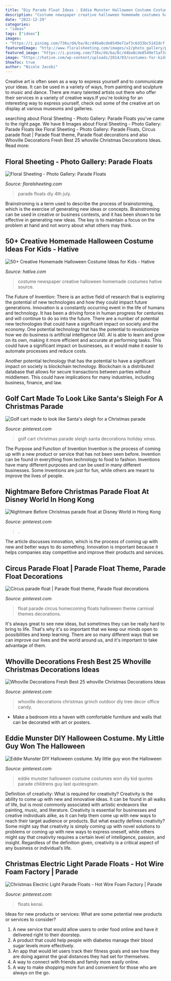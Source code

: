 ```yaml
---
title: "Diy Parade Float Ideas : Eddie Munster Halloween Costume Costumes Won Diy Kid Quotes Parade Childrens Guy Last Quotesgram"
description: "Costume newspaper creative halloween homemade costumes hative source"
date: "2022-12-29"
categories:
- "ideas"
tags: ["ideas"]
images:
- "https://i.pinimg.com/736x/d4/ba/8c/d4ba8cde8549e71af3c6d33bc5142dcf.jpg"
featuredImage: "http://www.floralsheeting.com/images/v2/photo_gallery/parade_floats/diy/f169a_4th_of_July.jpg"
featured_image: "https://i.pinimg.com/736x/d4/ba/8c/d4ba8cde8549e71af3c6d33bc5142dcf.jpg"
image: "https://hative.com/wp-content/uploads/2014/03/costumes-for-kids/3-newspaper-fashion-costume.jpg"
ShowToc: true
author: "Nicole Jacobi"
---
```



Creative art is often seen as a way to express yourself and to communicate your ideas. It can be used in a variety of ways, from painting and sculpture to music and dance. There are many talented artists out there who offer their services in a variety of creative ways.If you're looking for an interesting way to express yourself, check out some of the creative art on display at various museums and galleries.

	

		
searching about Floral Sheeting - Photo Gallery: Parade Floats you've came to the right page. We have 8 Images about Floral Sheeting - Photo Gallery: Parade Floats like Floral Sheeting - Photo Gallery: Parade Floats, Circus parade float | Parade float theme, Parade float decorations and also Whoville Decorations Fresh Best 25 whoville Christmas Decorations Ideas. Read more:
		
    
## Floral Sheeting - Photo Gallery: Parade Floats

<img loading=lazy src="http://www.floralsheeting.com/images/v2/photo_gallery/parade_floats/diy/f169a_4th_of_July.jpg" onerror="this.onerror=null;this.src='https://tse1.mm.bing.net/th?id=OIP.RlmKurM2CrTdLwHKNBn9WgHaEx&amp;pid=15.1';" alt="Floral Sheeting - Photo Gallery: Parade Floats">

_Source: floralsheeting.com_

>parade floats diy 4th july. 

	

Brainstroming is a term used to describe the process of brainstorming, which is the exercise of generating new ideas or concepts. Brainstroming can be used in creative or business contexts, and it has been shown to be effective in generating new ideas. The key is to maintain a focus on the problem at hand and not worry about what others may think.

    
## 50+ Creative Homemade Halloween Costume Ideas For Kids - Hative

<img loading=lazy src="https://hative.com/wp-content/uploads/2014/03/costumes-for-kids/3-newspaper-fashion-costume.jpg" onerror="this.onerror=null;this.src='https://tse4.mm.bing.net/th?id=OIP.3dYSo2t1TElMquBfTpMwygHaHa&amp;pid=15.1';" alt="50+ Creative Homemade Halloween Costume Ideas for Kids - Hative">

_Source: hative.com_

>costume newspaper creative halloween homemade costumes hative source. 

	

The Future of Invention: There is an active field of research that is exploring the potential of new technologies and how they could impact future generations.
Innovation is a constantly occurring event in the life of humans and technology. It has been a driving force in human progress for centuries and will continue to do so into the future. There are a number of potential new technologies that could have a significant impact on society and the economy. 
One potential technology that has the potential to revolutionize how we do business is artificial intelligence (AI). AI is able to learn and grow on its own, making it more efficient and accurate at performing tasks. This could have a significant impact on businesses, as it would make it easier to automate processes and reduce costs. 

Another potential technology that has the potential to have a significant impact on society is blockchain technology. Blockchain is a distributed database that allows for secure transactions between parties without middlemen. This could have implications for many industries, including business, finance, and law.

    
## Golf Cart Made To Look Like Santa&#039;s Sleigh For A Christmas Parade

<img loading=lazy src="https://i.pinimg.com/736x/cd/86/bf/cd86bf7fdb73b21489ab95a3d9e3fb91.jpg" onerror="this.onerror=null;this.src='https://tse3.mm.bing.net/th?id=OIP.AfasrdWPiBGrvq3VUndpaAHaGY&amp;pid=15.1';" alt="Golf cart made to look like Santa&#039;s sleigh for a Christmas parade">

_Source: pinterest.com_

>golf cart christmas parade sleigh santa decorations holiday xmas. 

	

The Purpose and Function of Invention
Invention is the process of coming up with a new product or service that has not been seen before. Invention can be found in everything from technology to food to fashion. Inventions have many different purposes and can be used in many different businesses. Some inventions are just for fun, while others are meant to improve the lives of people.

    
## Nightmare Before Christmas Parade Float At Disney World In Hong Kong

<img loading=lazy src="https://i.pinimg.com/736x/cf/a0/7f/cfa07ff67ac59348e9a6c4b7da4a912c--disneyland-halloween-halloween-party.jpg" onerror="this.onerror=null;this.src='https://tse1.mm.bing.net/th?id=OIP.JDxUR1jmu1OjqScf72lyPAHaJ3&amp;pid=15.1';" alt="Nightmare Before Christmas parade float at Disney World in Hong Kong">

_Source: pinterest.com_

>. 

	

The article discusses innovation, which is the process of coming up with new and better ways to do something. Innovation is important because it helps companies stay competitive and improve their products and services.

    
## Circus Parade Float | Parade Float Theme, Parade Float Decorations

<img loading=lazy src="https://i.pinimg.com/736x/d4/ba/8c/d4ba8cde8549e71af3c6d33bc5142dcf.jpg" onerror="this.onerror=null;this.src='https://tse4.mm.bing.net/th?id=OIP.QRDVJib7uuPLACOrb5UIJAHaFw&amp;pid=15.1';" alt="Circus parade float | Parade float theme, Parade float decorations">

_Source: pinterest.com_

>float parade circus homecoming floats halloween theme carnival themes decorations. 

	

It's always great to see new ideas, but sometimes they can be really hard to bring to life. That's why it's so important that we keep our minds open to possibilities and keep learning. There are so many different ways that we can improve our lives and the world around us, and it's important to take advantage of them.

    
## Whoville Decorations Fresh Best 25 Whoville Christmas Decorations Ideas

<img loading=lazy src="https://i.pinimg.com/736x/ce/e5/d8/cee5d842d555bf4e88afe3ce4e364d4b.jpg" onerror="this.onerror=null;this.src='https://tse1.mm.bing.net/th?id=OIP.ntzBVMRY2jgmoNkBN8TSBwHaNI&amp;pid=15.1';" alt="Whoville Decorations Fresh Best 25 whoville Christmas Decorations Ideas">

_Source: pinterest.com_

>whoville decorations christmas grinch outdoor diy tree decor office candy. 

	

- Make a bedroom into a haven with comfortable furniture and walls that can be decorated with art or posters.

    
## Eddie Munster DIY Halloween Costume. My Little Guy Won The Halloween

<img loading=lazy src="https://i.pinimg.com/736x/59/75/77/5975779a08bae0571f50138414015618--diy-halloween-costumes-halloween-.jpg" onerror="this.onerror=null;this.src='https://tse4.mm.bing.net/th?id=OIP.EYG3m2-XU6NRMkBZc1Z-2wHaNJ&amp;pid=15.1';" alt="Eddie Munster DIY Halloween costume. My little guy won the Halloween">

_Source: pinterest.com_

>eddie munster halloween costume costumes won diy kid quotes parade childrens guy last quotesgram. 

	

Definition of creativity: What is required for creativity?
Creativity is the ability to come up with new and innovative ideas. It can be found in all walks of life, but is most commonly associated with artistic endeavors like painting, music, and literature. Creativity is essential for businesses and creative individuals alike, as it can help them come up with new ways to reach their target audience or products. But what exactly defines creativity? Some might say that creativity is simply coming up with novel solutions to problems or coming up with new ways to express oneself, while others might say that creativity requires a certain level of intelligence, passion, and insight. Regardless of the definition given, creativity is a critical aspect of any business or individual’s life.

    
## Christmas Electric Light Parade Floats - Hot Wire Foam Factory | Parade

<img loading=lazy src="https://i.pinimg.com/736x/d4/c8/d7/d4c8d765d3c8140562785a2da4174b5d.jpg" onerror="this.onerror=null;this.src='https://tse3.mm.bing.net/th?id=OIP.2IXvqyp_RPsxAFkQEcv58QHaE2&amp;pid=15.1';" alt="Christmas Electric Light Parade Floats - Hot Wire Foam Factory | Parade">

_Source: pinterest.com_

>floats kenai. 

	

Ideas for new products or services: What are some potential new products or services to consider?
1. A new service that would allow users to order food online and have it delivered right to their doorstep.
2. A product that could help people with diabetes manage their blood sugar levels more effectively.
3. An app that would let users track their fitness goals and see how they are doing against the goal distances they had set for themselves.
4. A way to connect with friends and family more easily online.
5. A way to make shopping more fun and convenient for those who are always on the go.

